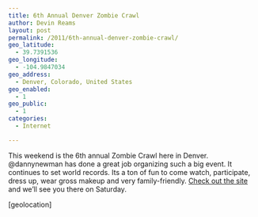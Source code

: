 ```yaml
---
title: 6th Annual Denver Zombie Crawl
author: Devin Reams
layout: post
permalink: /2011/6th-annual-denver-zombie-crawl/
geo_latitude:
  - 39.7391536
geo_longitude:
  - -104.9847034
geo_address:
  - Denver, Colorado, United States
geo_enabled:
  - 1
geo_public:
  - 1
categories:
  - Internet

---
```

This weekend is the 6th annual Zombie Crawl here in Denver. @dannynewman has done a great job organizing such a big event. It continues to set world records. Its a ton of fun to come watch, participate, dress up, wear gross makeup and very family-friendly. [Check out the site][1] and we&#8217;ll see you there on Saturday.

[geolocation]

 [1]: http://eyeheartbrains.com/